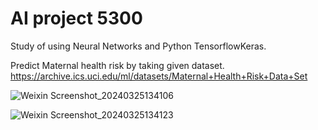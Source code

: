 # AI project 5300

Study of using Neural Networks and Python TensorflowKeras. 

Predict Maternal health risk by taking given dataset.
https://archive.ics.uci.edu/ml/datasets/Maternal+Health+Risk+Data+Set

![Weixin Screenshot_20240325134106](https://github.com/lanhao0807/Supervised-learning-Tensorflow.Keras/assets/94854491/5b1f9992-261b-4631-8c80-65eb0befb9c9)

![Weixin Screenshot_20240325134123](https://github.com/lanhao0807/Supervised-learning-Tensorflow.Keras/assets/94854491/0f099fa4-1d40-461a-b39a-82f234fad433)
